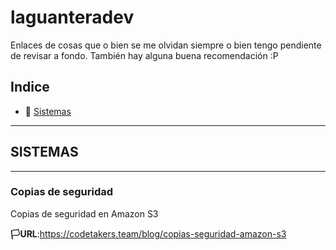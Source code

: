 # laguanteradev
Enlaces de cosas que o bien se me olvidan siempre o bien tengo pendiente de revisar a fondo. También hay alguna buena recomendación :P

## Indice

- 💽  [Sistemas](#-conocimientos-sistemas)

---

## <a id="-conocimientos-sistemas" /> SISTEMAS
---

### Copias de seguridad
Copias de seguridad en Amazon S3

**🏳URL**:https://codetakers.team/blog/copias-seguridad-amazon-s3
